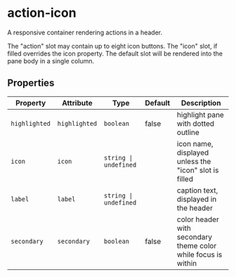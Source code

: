 # action-icon

A responsive container rendering actions in a header.

The "action" slot may contain up to eight icon buttons.
The "icon" slot, if filled overrides the icon property.
The default slot will be rendered into the pane body in a single column.

## Properties

| Property      | Attribute     | Type                  | Default | Description                                      |
|---------------|---------------|-----------------------|---------|--------------------------------------------------|
| `highlighted` | `highlighted` | `boolean`             | false   | highlight pane with dotted outline               |
| `icon`        | `icon`        | `string \| undefined` |         | icon name, displayed unless the "icon" slot is filled |
| `label`       | `label`       | `string \| undefined` |         | caption text, displayed in the header            |
| `secondary`   | `secondary`   | `boolean`             | false   | color header with secondary theme color while focus is within |
